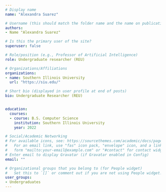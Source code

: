 ```yaml
---
# Display name
name: "Alexandra Suarez"

# Username (this should match the folder name and the name on publications)
authors:
- Name "Alexandra Suarez"

# Is this the primary user of the site?
superuser: false

# Role/position (e.g., Professor of Artificial Intelligence)
role: Undergraduate researcher (REU)

# Organizations/Affiliations
organizations:
- name: Southern Illinois University 
  url: "https://siu.edu/"

# Short bio (displayed in user profile at end of posts)
bio: Undergraduate Researcher (REU)


education:
  courses:
  - course: B.S. Computer Science
    institution: Southern Illinois University
    year: 2022

# Social/Academic Networking
# For available icons, see: https://sourcethemes.com/academic/docs/page-builder/#icons
#   For an email link, use "fas" icon pack, "envelope" icon, and a link in the
#   form "mailto:your-email@example.com" or "#contact" for contact widget.
# Enter email to display Gravatar (if Gravatar enabled in Config)
email: ""

# Organizational groups that you belong to (for People widget)
#   Set this to `[]` or comment out if you are not using People widget.
user_groups:
- Undergraduates
---
```

